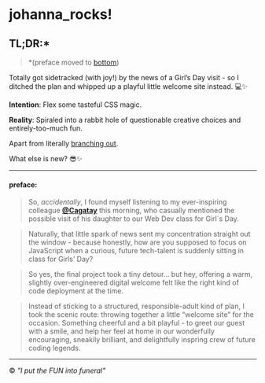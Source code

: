 # johanna_rocks!

>

## TL;DR:\*

> \*(preface moved to [bottom](#preface))

Totally got sidetracked (with joy!) by the news of a Girl’s Day visit - so I ditched the plan and whipped up a playful little welcome site instead. 💻✨

**Intention**: Flex some tasteful CSS magic.

**Reality**: Spiraled into a rabbit hole of questionable creative choices and entirely-too-much fun.

Apart from literally [branching out](bash_customization/bashrc.md).

What else is new? 😎✨

---

#### preface:

> So, _accidentally_, I found myself listening to my ever-inspiring colleague **[@Cagatay](https://github.com/CagatayWT)** this morning, who casually mentioned the possible visit of his daughter to our Web Dev class for Girl´s Day.

> Naturally, that little spark of news sent my concentration straight out the window - because honestly, how are you supposed to focus on JavaScript when a curious, future tech-talent is suddenly sitting in class for Girls’ Day?

> So yes, the final project took a tiny detour… but hey, offering a warm, slightly over-engineered digital welcome felt like the right kind of code deployment at the time.

> Instead of sticking to a structured, responsible-adult kind of plan, I took the scenic route: throwing together a little “welcome site” for the occasion. Something cheerful and a bit playful - to greet our guest with a smile, and help her feel at home in our wonderfully encouraging, sneakily brilliant, and delightfully inspring crew of future coding legends.

---

&copy; _"I put the FUN into funeral"_
